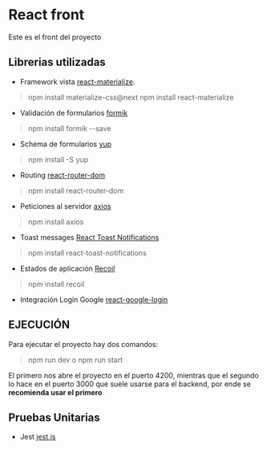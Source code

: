 # React front
Este es el front del proyecto

## Librerias utilizadas
- Framework vista [react-materialize](https://www.npmjs.com/package/react-materialize).
> npm install materialize-css@next
> npm install react-materialize
- Validación de formularios [formik](https://formik.org/)
> npm install formik --save
- Schema de formularios [yup](https://www.npmjs.com/package/yup)
> npm install -S yup
- Routing [react-router-dom](https://reactrouter.com/)
> npm install react-router-dom
- Peticiones al servidor [axios](https://www.npmjs.com/package/axios)
> npm install axios
- Toast messages [React Toast Notifications](https://github.com/jossmac/react-toast-notifications)
> npm install react-toast-notifications
- Estados de aplicación [Recoil](https://recoiljs.org/)
> npm install recoil
- Integración Login Google [react-google-login](https://www.npmjs.com/package/react-google-login)

## EJECUCIÓN
Para ejecutar el proyecto hay dos comandos:
> npm run dev
o
> npm run start

El primero nos abre el proyecto en el puerto 4200, mientras que el segundo lo hace en el puerto 3000 que suele usarse para el backend, por ende se **recomienda usar el primero**

## Pruebas Unitarias
- Jest [jest.js](https://jestjs.io/)